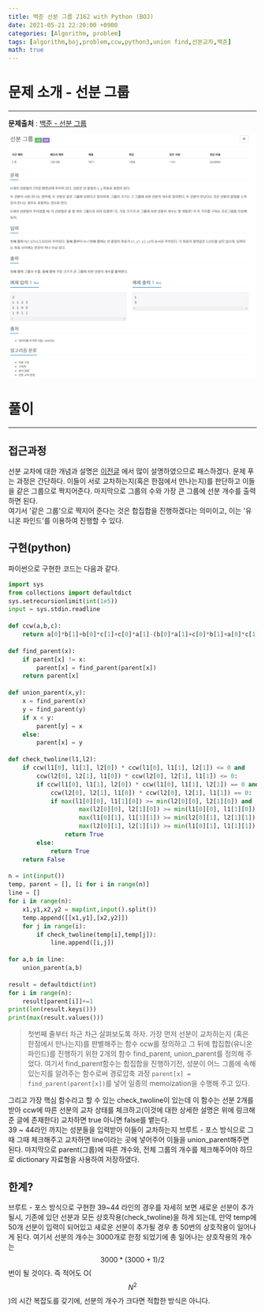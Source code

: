 ```yaml
---
title: 백준 선분 그룹 2162 with Python (BOJ)
date: 2021-05-21 22:20:00 +0900
categories: [Algorithm, problem]
tags: [algorithm,boj,problem,ccw,python3,union find,선분교차,백준]
math: true
---
```

# 문제 소개 - 선분 그룹
---
__문제출처__ : [백준 - 선분 그룹](https://www.acmicpc.net/problem/2162)

<img src="/assets/img/problems/boj2162.png">

# 풀이
---
## 접근과정

선분 교차에 대한 개념과 설명은 [이전글](https://vitriol95.github.io/posts/ccw/) 에서 많이 설명하였으므로 패스하겠다. 문제 푸는 과정은 간단하다. 이들이 서로 교차하는지(혹은 한점에서 만나는지)를 판단하고 이들을 같은 그룹으로 짝지어준다. 마지막으로 그룹의 수와 가장 큰 그룹에 선분 개수를 출력하면 된다.
<br>
여기서 '같은 그룹'으로 짝지어 준다는 것은 합집합을 진행하겠다는 의미이고, 이는 '유니온 파인드'를 이용하여 진행할 수 있다.

## 구현(python)
파이썬으로 구현한 코드는 다음과 같다.

```python
import sys
from collections import defaultdict
sys.setrecursionlimit(int(1e5))
input = sys.stdin.readline

def ccw(a,b,c):
    return a[0]*b[1]+b[0]*c[1]+c[0]*a[1]-(b[0]*a[1]+c[0]*b[1]+a[0]*c[1])

def find_parent(x):
    if parent[x] != x:
        parent[x] = find_parent(parent[x])
    return parent[x]

def union_parent(x,y):
    x = find_parent(x)
    y = find_parent(y)
    if x < y:
        parent[y] = x
    else:
        parent[x] = y

def check_twoline(l1,l2):
    if ccw(l1[0], l1[1], l2[0]) * ccw(l1[0], l1[1], l2[1]) <= 0 and
        ccw(l2[0], l2[1], l1[0]) * ccw(l2[0], l2[1], l1[1]) <= 0:
        if ccw(l1[0], l1[1], l2[0]) * ccw(l1[0], l1[1], l2[1]) == 0 and 
            ccw(l2[0], l2[1], l1[0]) * ccw(l2[0], l2[1], l1[1]) == 0:
            if max(l1[0][0], l1[1][0]) >= min(l2[0][0], l2[1][0]) and 
                    max(l2[0][0], l2[1][0]) >= min(l1[0][0], l1[1][0]) and 
                    max(l1[0][1], l1[1][1]) >= min(l2[0][1], l2[1][1]) and 
                    max(l2[0][1], l2[1][1]) >= min(l1[0][1], l1[1][1]):
                return True
        else:
            return True
    return False

n = int(input())
temp, parent = [], [i for i in range(n)]
line = []
for i in range(n):
    x1,y1,x2,y2 = map(int,input().split())
    temp.append([[x1,y1],[x2,y2]])
    for j in range(i):
        if check_twoline(temp[i],temp[j]):
            line.append([i,j])

for a,b in line:
    union_parent(a,b)

result = defaultdict(int)
for i in range(n):
    result[parent[i]]+=1
print(len(result.keys()))
print(max(result.values()))
```
> 첫번째 줄부터 차근 차근 살펴보도록 하자. 가장 먼저 선분이 교차하는지 (혹은 한점에서 만나는지)를 판별해주는 함수 ccw를 정의하고 그 뒤에 합집합(유니온파인드)를 진행하기 위한 2개의 함수 find_parent, union_parent를 정의해 주었다.
여기서 find_parent함수는 합집합을 진행하기전, 성분이 어느 그룹에 속해있는지를 알려주는 함수로써 경로압축 과정 `parent[x] = find_parent(parent[x])`를 넣어 일종의 memoization을 수행해 주고 있다.

그리고 가장 핵심 함수라고 할 수 있는 check_twoline이 있는데 이 함수는 선분 2개를 받아 ccw에 따른 선분의 교차 상태를 체크하고(이것에 대한 상세한 설명은 위에 링크해준 글에 존재한다) 교차하면 true 아니면 false를 뱉는다. 
<br>
39 ~ 44라인 까지는 성분들을 입력받아 이들이 교차하는지 브루트 - 포스 방식으로 그때 그때 체크해주고 교차하면 line이라는 곳에 넣어주어 이들을 union_parent해주면 된다. 마지막으로 parent(그룹)에 따른 개수와, 전체 그룹의 개수를 체크해주어야 하므로 dictionary 자료형을 사용하여 저장하였다.

## 한계? 
브루트 - 포스 방식으로 구현한 39~44 라인의 경우를 자세히 보면 새로운 선분이 추가될시, 기존에 있던 선분과 모든 상호작용(check_twoline)을 하게 되는데, 만약 temp에 50개 선분이 입력이 되어있고 새로운 선분이 추가될 경우 총 50번의 상호작용이 일어나게 된다. 여기서 선분의 개수는 3000개로 한정 되었기에 총 일어나는 상호작용의 개수는 $$3000*(3000+1)/2$$ 번이 될 것이다. 즉 적어도 O($$N^2$$)의 시간 복잡도를 갖기에, 선분의 개수가 크다면 적합한 방식은 아니다.